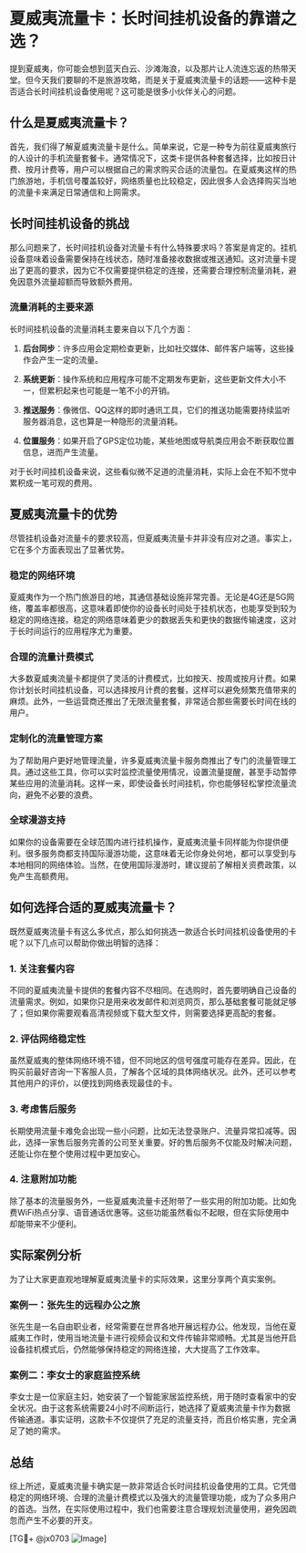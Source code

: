 # 夏威夷流量卡：长时间挂机设备的靠谱之选？

提到夏威夷，你可能会想到蓝天白云、沙滩海浪，以及那片让人流连忘返的热带天堂。但今天我们要聊的不是旅游攻略，而是关于夏威夷流量卡的话题——这种卡是否适合长时间挂机设备使用呢？这可能是很多小伙伴关心的问题。

## 什么是夏威夷流量卡？

首先，我们得了解夏威夷流量卡是什么。简单来说，它是一种专为前往夏威夷旅行的人设计的手机流量套餐卡。通常情况下，这类卡提供各种套餐选择，比如按日计费、按月计费等，用户可以根据自己的需求购买合适的流量包。在夏威夷这样的热门旅游地，手机信号覆盖较好，网络质量也比较稳定，因此很多人会选择购买当地的流量卡来满足日常通信和上网需求。

## 长时间挂机设备的挑战

那么问题来了，长时间挂机设备对流量卡有什么特殊要求吗？答案是肯定的。挂机设备意味着设备需要保持在线状态，随时准备接收数据或推送通知。这对流量卡提出了更高的要求，因为它不仅需要提供稳定的连接，还需要合理控制流量消耗，避免因意外流量超额而导致额外费用。

### 流量消耗的主要来源

长时间挂机设备的流量消耗主要来自以下几个方面：

1. **后台同步**：许多应用会定期检查更新，比如社交媒体、邮件客户端等，这些操作会产生一定的流量。
   
2. **系统更新**：操作系统和应用程序可能不定期发布更新，这些更新文件大小不一，但累积起来也可能是一笔不小的开销。

3. **推送服务**：像微信、QQ这样的即时通讯工具，它们的推送功能需要持续监听服务器消息，这也算是一种隐形的流量消耗。

4. **位置服务**：如果开启了GPS定位功能，某些地图或导航类应用会不断获取位置信息，进而产生流量。

对于长时间挂机设备来说，这些看似微不足道的流量消耗，实际上会在不知不觉中累积成一笔可观的费用。

## 夏威夷流量卡的优势

尽管挂机设备对流量卡的要求较高，但夏威夷流量卡并非没有应对之道。事实上，它在多个方面表现出了显著优势。

### 稳定的网络环境

夏威夷作为一个热门旅游目的地，其通信基础设施非常完善。无论是4G还是5G网络，覆盖率都很高，这意味着即使你的设备长时间处于挂机状态，也能享受到较为稳定的网络连接。稳定的网络意味着更少的数据丢失和更快的数据传输速度，这对于长时间运行的应用程序尤为重要。

### 合理的流量计费模式

大多数夏威夷流量卡都提供了灵活的计费模式，比如按天、按周或按月计费。如果你计划长时间挂机设备，可以选择按月计费的套餐，这样可以避免频繁充值带来的麻烦。此外，一些运营商还推出了无限流量套餐，非常适合那些需要长时间在线的用户。

### 定制化的流量管理方案

为了帮助用户更好地管理流量，许多夏威夷流量卡服务商推出了专门的流量管理工具。通过这些工具，你可以实时监控流量使用情况，设置流量提醒，甚至手动暂停某些应用的流量消耗。这样一来，即使设备长时间挂机，你也能够轻松掌控流量流向，避免不必要的浪费。

### 全球漫游支持

如果你的设备需要在全球范围内进行挂机操作，夏威夷流量卡同样能为你提供便利。很多服务商都支持国际漫游功能，这意味着无论你身处何地，都可以享受到与本地相同的网络体验。当然，在使用国际漫游时，建议提前了解相关资费政策，以免产生高额费用。

## 如何选择合适的夏威夷流量卡？

既然夏威夷流量卡有这么多优点，那么如何挑选一款适合长时间挂机设备使用的卡呢？以下几点可以帮助你做出明智的选择：

### 1. 关注套餐内容

不同的夏威夷流量卡提供的套餐内容不尽相同。在选购时，首先要明确自己设备的流量需求。例如，如果你只是用来收发邮件和浏览网页，那么基础套餐可能就足够了；但如果你需要观看高清视频或下载大型文件，则需要选择更高配的套餐。

### 2. 评估网络稳定性

虽然夏威夷的整体网络环境不错，但不同地区的信号强度可能存在差异。因此，在购买前最好咨询一下客服人员，了解各个区域的具体网络状况。此外，还可以参考其他用户的评价，以便找到网络表现最佳的卡。

### 3. 考虑售后服务

长期使用流量卡难免会出现一些小问题，比如无法登录账户、流量异常扣减等。因此，选择一家售后服务完善的公司至关重要。好的售后服务不仅能及时解决问题，还能让你在整个使用过程中更加安心。

### 4. 注意附加功能

除了基本的流量服务外，一些夏威夷流量卡还附带了一些实用的附加功能。比如免费WiFi热点分享、语音通话优惠等。这些功能虽然看似不起眼，但在实际使用中却能带来不少便利。

## 实际案例分析

为了让大家更直观地理解夏威夷流量卡的实际效果，这里分享两个真实案例。

### 案例一：张先生的远程办公之旅

张先生是一名自由职业者，经常需要在世界各地开展远程办公。他发现，当他在夏威夷工作时，使用当地流量卡进行视频会议和文件传输非常顺畅。尤其是当他开启设备挂机模式后，仍然能够保持稳定的网络连接，大大提高了工作效率。

### 案例二：李女士的家庭监控系统

李女士是一位家庭主妇，她安装了一个智能家居监控系统，用于随时查看家中的安全状况。由于这套系统需要24小时不间断运行，她选择了夏威夷流量卡作为数据传输通道。事实证明，这款卡不仅提供了充足的流量支持，而且价格实惠，完全满足了她的需求。

## 总结

综上所述，夏威夷流量卡确实是一款非常适合长时间挂机设备使用的工具。它凭借稳定的网络环境、合理的流量计费模式以及强大的流量管理功能，成为了众多用户的首选。当然，在实际使用过程中，我们也需要注意合理规划流量使用，避免因疏忽而产生不必要的开支。

[TG💪+ @jx0703 ![Image](https://github.com/user-attachments/assets/dbca1d08-cadb-493c-b0ec-ad6f7a83f270)]